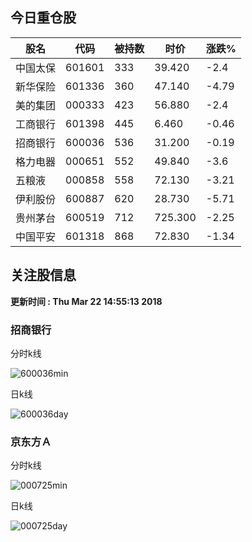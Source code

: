 
## 今日重仓股 

|股名|代码|被持数|时价|涨跌%|
|---|---|---|---|---|
|中国太保|601601|333|39.420|-2.4|
|新华保险|601336|360|47.140|-4.79|
|美的集团|000333|423|56.880|-2.4|
|工商银行|601398|445|6.460|-0.46|
|招商银行|600036|536|31.200|-0.19|
|格力电器|000651|552|49.840|-3.6|
|五粮液|000858|558|72.130|-3.21|
|伊利股份|600887|620|28.730|-5.71|
|贵州茅台|600519|712|725.300|-2.25|
|中国平安|601318|868|72.830|-1.34|

## 关注股信息
**更新时间 : Thu Mar 22 14:55:13 2018**
### 招商银行 
分时k线

![600036min](http://image.sinajs.cn/newchart/min/n/sh600036.gif)

日k线

![600036day](http://image.sinajs.cn/newchart/daily/n/sh600036.gif)

### 京东方Ａ 
分时k线

![000725min](http://image.sinajs.cn/newchart/min/n/sz000725.gif)

日k线

![000725day](http://image.sinajs.cn/newchart/daily/n/sz000725.gif)
